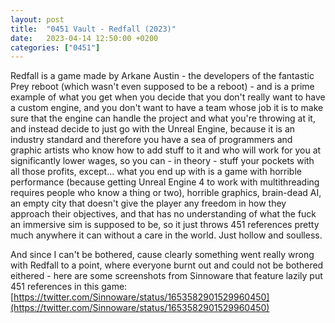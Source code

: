 ```yaml
---
layout: post
title:  "0451 Vault - Redfall (2023)"
date:   2023-04-14 12:50:00 +0200
categories: ["0451"]
---
```

Redfall is a game made by Arkane Austin - the developers of the fantastic Prey reboot (which wasn't even supposed to be a reboot) - and is a prime example of what you get when you decide that you don't really want to have a custom engine, and you don't want to have a team whose job it is to make sure that the engine can handle the project and what you're throwing at it, and instead decide to just go with the Unreal Engine, because it is an industry standard and therefore you have a sea of programmers and graphic artists who know how to add stuff to it and who will work for you at significantly lower wages, so you can - in theory - stuff your pockets with all those profits, except... what you end up with is a game with horrible performance (because getting Unreal Engine 4 to work with multithreading requires people who know a thing or two), horrible graphics, brain-dead AI, an empty city that doesn't give the player any freedom in how they approach their objectives, and that has no understanding of what the fuck an immersive sim is supposed to be, so it just throws 451 references pretty much anywhere it can without a care in the world. Just hollow and soulless.

And since I can't be bothered, cause clearly something went really wrong with Redfall to a point, where everyone burnt out and could not be bothered eithered - here are some screenshots from Sinnoware that feature lazily put 451 references in this game: [https://twitter.com/Sinnoware/status/1653582901529960450](https://twitter.com/Sinnoware/status/1653582901529960450)
